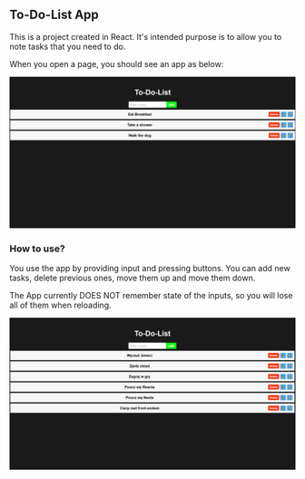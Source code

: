 ## To-Do-List App

This is a project created in React. It's intended purpose is to allow you to note tasks that you need to do. 

When you open a page, you should see an app as below:

![An example of app page](TDL1.jpg?raw=true "page example")

### How to use?

You use the app by providing input and pressing buttons. You can add new tasks, delete previous ones, move them up and move them down. 

The App currently DOES NOT remember state of the inputs, so you will lose all of them when reloading.

![An example of added tasks](TDL2.jpg?raw=true "page example")

